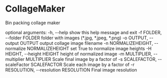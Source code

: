 # CollageMaker
Bin packing collage maker

optional arguments:
  -h, --help            show this help message and exit
  -f FOLDER, --folder FOLDER
                        folder with images (*.jpg, *.jpeg, *.png)
  -o OUTPUT, --output OUTPUT
                        output collage image filename
  -n NORMALIZEHEIGHT, --normalize NORMALIZEHEIGHT
                        set True to normalize image heights
  -H HEIGHT, --height HEIGHT
                        height of normalized image
  -m MULTIPLIER, --multiplier MULTIPLIER
                        Scale final image by a factor of
  -s SCALEFACTOR, --scaleFactor SCALEFACTOR
                        Scale each image by a factor of
  -r RESOLUTION, --resolution RESOLUTION
                        Final image resolution
